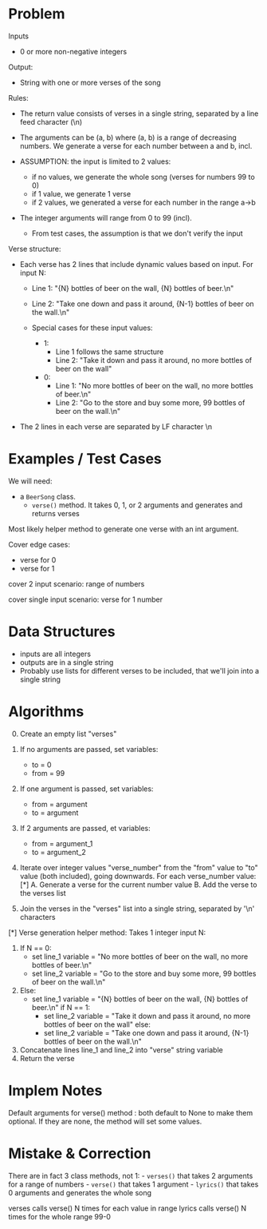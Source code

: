 # Problem
Inputs
- 0 or more non-negative integers

Output:
- String with one or more verses of the song

Rules:
- The return value consists of verses in a single string, separated by a line feed character (\n)

- The arguments can be (a, b) where (a, b) is a range of decreasing numbers. We generate a verse for each number between a and b, incl.
- ASSUMPTION: the input is limited to 2 values:
    - if no values, we generate the whole song (verses for numbers 99 to 0)
    - if 1 value, we generate 1 verse
    - if 2 values, we generated a verse for each number in the range a->b

- The integer arguments will range from 0 to 99 (incl).
    - From test cases, the assumption is that we don't verify the input

Verse structure:
- Each verse has 2 lines that include dynamic values based on input. For input N:
    - Line 1: "{N} bottles of beer on the wall, {N} bottles of beer.\n"
    - Line 2: "Take one down and pass it around, {N-1} bottles of beer on the wall.\n"

    - Special cases for these input values:
        - 1:
            - Line 1 follows the same structure
            - Line 2: "Take it down and pass it around, no more bottles of beer on the wall"
        - 0:
            - Line 1: "No more bottles of beer on the wall, no more bottles of beer.\n"
            - Line 2: "Go to the store and buy some more, 99 bottles of beer on the wall.\n"

- The 2 lines in each verse are separated by LF character \n

# Examples / Test Cases
We will need:
- a `BeerSong` class.
    - `verse()` method. It takes 0, 1, or 2 arguments and generates and returns verses

Most likely helper method to generate one verse with an int argument.

Cover edge cases:
- verse for 0
- verse for 1

cover 2 input scenario: range of numbers

cover single input scenario: verse for 1 number

# Data Structures
- inputs are all integers
- outputs are in a single string
- Probably use lists for different verses to be included, that we'll join into a single string


# Algorithms

0. Create an empty list "verses"
1. If no arguments are passed, set variables:
    - to = 0
    - from = 99
2. If one argument is passed, set variables:
    - from = argument
    - to = argument
3. If 2 arguments are passed, et variables:
    - from = argument_1
    - to = argument_2

4. Iterate over integer values "verse_number" from the "from" value to "to" value (both included), going downwards. For each verse_number value:
    [*] A. Generate a verse for the current number value
    B. Add the verse to the verses list

5. Join the verses in the "verses" list into a single string, separated by '\n' characters


[*] Verse generation helper method:
Takes 1 integer input N:

1. If N == 0:
    - set line_1 variable = "No more bottles of beer on the wall, no more bottles of beer.\n"
    - set line_2 variable = "Go to the store and buy some more, 99 bottles of beer on the wall.\n"
2. Else:
    - set line_1 variable = "{N} bottles of beer on the wall, {N} bottles of beer.\n"
    if N == 1:
        - set line_2 variable = "Take it down and pass it around, no more bottles of beer on the wall"
    else:
        - set line_2 variable = "Take one down and pass it around, {N-1} bottles of beer on the wall.\n"
3. Concatenate lines line_1 and line_2 into "verse" string variable
4. Return the verse

# Implem Notes
Default arguments for verse() method : both default to None to make them optional.
If they are none, the method will set some values.


# Mistake & Correction
There are in fact 3 class methods, not 1:
    - `verses()` that takes 2 arguments for a range of numbers
    - `verse()` that takes 1 argument
    - `lyrics()` that takes 0 arguments and generates the whole song

verses calls verse() N times for each value in range
lyrics calls verse() N times for the whole range 99-0